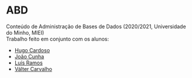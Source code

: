 # ABD
Conteúdo de Administração de Bases de Dados (2020/2021, Universidade do Minho, MIEI) <br/>
Trabalho feito em conjunto com os alunos: <br/>
- [Hugo Cardoso](https://github.com/Abjiri) <br/>
- [João Cunha](https://github.com/Jcc20) <br/>
- [Luís Ramos](https://github.com/LuisRamos99) <br/>
- [Válter Carvalho](https://github.com/wurzy) 
